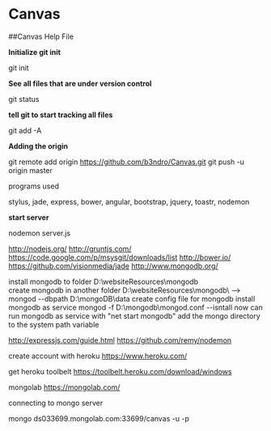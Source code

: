 Canvas
======

##Canvas Help File

**Initialize git init**

git init

**See all files that are under version control**

git status 

**tell git to start tracking all files**

git add -A

**Adding the origin**

git remote add origin https://github.com/b3ndro/Canvas.git
git push -u origin master

programs used

stylus, jade, express, bower, angular, bootstrap, jquery, toastr, nodemon

**start server**

nodemon server.js


http://nodejs.org/
http://gruntjs.com/
https://code.google.com/p/msysgit/downloads/list
http://bower.io/
https://github.com/visionmedia/jade
http://www.mongodb.org/

install mongodb to folder D:\websiteResources\mongodb\
create mongodb in another folder D:\websiteResources\mongodb\ --> mongod --dbpath D:\mongoDB\data
create config file for mongodb 
install mongodb as service
mongod -f D:\mongodb\mongod.conf --isntall
now can run mongodb as service with "net start mongodb"
add the mongo directory to the system path variable



http://expressjs.com/guide.html
https://github.com/remy/nodemon


create account with heroku
https://www.heroku.com/

get heroku toolbelt
https://toolbelt.heroku.com/download/windows

mongolab
https://mongolab.com/

connecting to mongo server

mongo ds033699.mongolab.com:33699/canvas -u <dbuser> -p <dbpassword>





